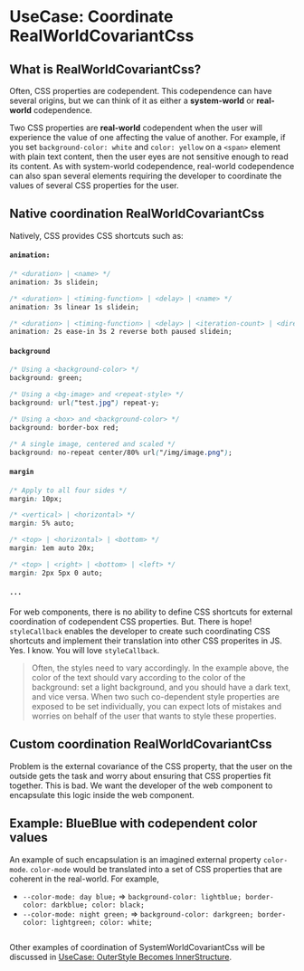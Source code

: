 # UseCase: Coordinate RealWorldCovariantCss

## What is RealWorldCovariantCss?
                                                                                     
Often, CSS properties are codependent. This codependence can have several origins, but we can think
of it as either a **system-world** or **real-world** codependence. 

Two CSS properties are **real-world** codependent when the user will experience the value of one affecting
the value of another. For example, if you set `background-color: white` and `color: yellow` on a `<span>`
element with plain text content, then the user eyes are not sensitive enough to read its content. 
As with system-world codependence, real-world codependence can also span several elements requiring the
developer to coordinate the values of several CSS properties for the user.

## Native coordination RealWorldCovariantCss 

Natively, CSS provides CSS shortcuts such as:

#### `animation:`

```css
/* <duration> | <name> */
animation: 3s slidein;

/* <duration> | <timing-function> | <delay> | <name> */
animation: 3s linear 1s slidein;

/* <duration> | <timing-function> | <delay> | <iteration-count> | <direction> | <fill-mode> | <play-state> | <name> */
animation: 2s ease-in 3s 2 reverse both paused slidein;
```

#### `background`

```css
/* Using a <background-color> */
background: green;

/* Using a <bg-image> and <repeat-style> */
background: url("test.jpg") repeat-y;

/* Using a <box> and <background-color> */
background: border-box red;

/* A single image, centered and scaled */
background: no-repeat center/80% url("/img/image.png");
```

#### `margin`

```css
/* Apply to all four sides */
margin: 10px;

/* <vertical> | <horizontal> */
margin: 5% auto;

/* <top> | <horizontal> | <bottom> */
margin: 1em auto 20x; 

/* <top> | <right> | <bottom> | <left> */
margin: 2px 5px 0 auto;
```

#### `...`

For web components, there is no ability to define CSS shortcuts for external coordination of codependent
CSS properties. But. There is hope! `styleCallback` enables the developer to create such coordinating
CSS shortcuts and implement their translation into other CSS properites in JS. Yes. I know. You will
love `styleCallback`.

> Often, the styles need to vary accordingly. In the example above, the color of the text should vary according
  to the color of the background: set a light background, and you should have a dark text, and vice versa.
  When two such co-dependent style properties are exposed to be set individually, you can expect lots
  of mistakes and worries on behalf of the user that wants to style these properties.

## Custom coordination RealWorldCovariantCss

Problem is the external covariance of the CSS property, that the user on the outside gets the task and worry 
about ensuring that CSS properties fit together. This is bad. We want the developer of the web component
to encapsulate this logic inside the web component.

## Example: BlueBlue with codependent color values

An example of such encapsulation is an imagined external property `color-mode`.
`color-mode` would be translated into a set of CSS properties that are coherent in the real-world. 
For example, 
* `--color-mode: day blue;` => `background-color: lightblue; border-color: darkblue; color: black;`
* `--color-mode: night green;` => `background-color: darkgreen; border-color: lightgreen; color: white;`

```html

```

Other examples of coordination of SystemWorldCovariantCss will be discussed in [UseCase: OuterStyle Becomes InnerStructure]().

